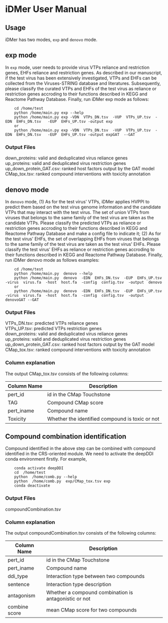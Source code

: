 # iDMer User Manual
## Usage
iDMer has two modes, `exp` and `denovo` mode.
## exp mode
In `exp` mode, user needs to provide virus VTPs reliance and restriction genes, EHFs reliance and restriction genes. As described in our manuscript, if the test virus has been extensively investigated, VTPs and EHFs can be collected from the Viruses-STRING database and literatures. Subsequently, please classify the curated VTPs and EHFs of the test virus as reliance or restriction genes accroding to their functions described in KEGG and Reactome Pathway Database. Finally, run iDMer exp mode as follows:

        cd /home/test
        python /home/main.py exp --help
        python /home/main.py exp -VDN  VTPs_DN.tsv  -VUP  VTPs_UP.tsv  -EDN  EHFs_DN.tsv   -EUP  EHFs_UP.tsv -output exp
        or
        python /home/main.py exp -VDN  VTPs_DN.tsv  -VUP  VTPs_UP.tsv  -EDN  EHFs_DN.tsv   -EUP  EHFs_UP.tsv -output expGAT  --GAT  

### Output Files
down_proteins: valid and deduplicated virus reliance genes  
up_proteins: valid and deduplicated virus restriction genes  
up_down_protein_GAT.csv: ranked host factors output by the GAT model   
CMap_tox.tsv: ranked compound interventions with toxicity annotation   


## denovo mode
In `denovo` mode, (1) As for the test virus' VTPs, iDMer applies HVPPI to predict them based on the test virus genome information and the candidate VTPs that may interact with the test virus. The set of union VTPs from viruses that belongs to the same family of the test virus are taken as the candidate VTPs. Please classify the predicted VTPs as reliance or restriction genes accroding to their functions described in KEGG and Reactome Pathway Database and make a config file to indicate it; (2) As for the test virus' EHFs, the set of overlapping EHFs from viruses that belongs to the same family of the test virus are taken as the test virus' EHFs. Please classify the test virus' EHFs as reliance or restriction genes accroding to their functions described in KEGG and Reactome Pathway Database. Finally, run iDMer denovo mode as follows examples:

        cd /home/test
        python /home/main.py  denovo --help
        python /home/main.py  denovo  -EDN  EHFs_DN.tsv  -EUP  EHFs_UP.tsv  -virus  virus.fa  -host  host.fa  -config  config.tsv  -output  denovo
        or
        python /home/main.py  denovo  -EDN  EHFs_DN.tsv  -EUP  EHFs_UP.tsv  -virus  virus.fa  -host  host.fa  -config  config.tsv  -output denovoGAT --GAT    

### Output Files
VTPs_DN.tsv: predicted VTPs reliance genes  
VTPs_UP.tsv: predicted VTPs restriction genes   
down_proteins: valid and deduplicated virus reliance genes     
up_proteins: valid and deduplicated virus restriction genes     
up_down_protein_GAT.csv: ranked host factors output by the GAT model  
CMap_tox.tsv: ranked compound interventions with toxicity annotation  

### Column explanation
The output CMap_tox.tsv consists of the following columns:

| Column Name           | Description |
| -----------           | ----------- |
| pert_id               | id in the CMap Touchstone |
| TAG                   | Compound CMap score |
| pert_iname            | Compound name |
| Toxicity              | Whether the identified compound is toxic or not|

## Compound combination identification
Compound identified in the above step can be combined with compound identified in the CRS-oriented module. We need to activate the deepDDI conda environment firstly. For example,

        conda activate deepDDI
        cd  /home/test
        python  /home/comb.py --help
        python  /home/comb.py  exp/CMap_tox.tsv exp
        conda deactivate
### Output Files
compoundCombination.tsv

### Column explanation
The output compoundCombination.tsv consists of the following columns:

| Column Name           | Description |
| -----------           | ----------- |
| pert_id               | id in the CMap Touchstone |
| pert_iname            | Compound name |
| ddi_type              | Interaction type between two compounds |
| sentence              | Interaction type description
| antagonism            | Whether a compound combination is antagonistic or not |
| combine score         | mean CMap score for two compounds









